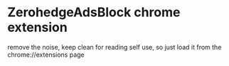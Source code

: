 # ZerohedgeAdsBlock chrome extension
remove the noise, keep clean for reading
self use, so just load it from the chrome://extensions page